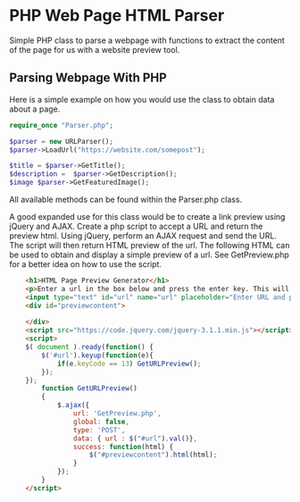 # PHP Web Page HTML Parser
Simple PHP class to parse a webpage with functions to extract the content of the page for us with a website preview tool.

<h2>Parsing Webpage With PHP</h2>
Here is a simple example on how you would use the class to obtain data about a page.

```php
require_once "Parser.php";

$parser = new URLParser();
$parser->LoadUrl("https://website.com/somepost");

$title = $parser->GetTitle();
$description =  $parser->GetDescription();
$image $parser->GetFeaturedImage();
```

All available methods can be found within the Parser.php class.

A good expanded use for this class would be to create a link preview using jQuery and AJAX. Create a php script to accept a URL and return the preview html. Using jQuery, perform an AJAX request and send the URL. The script will then return HTML preview of the url. The following HTML can be used to obtain and display a simple preview of a url. See GetPreview.php for a better idea on how to use the script.

```html
	<h1>HTML Page Preview Generator</h1>
	<p>Enter a url in the box below and press the enter key. This will generate a page preview below</p>
	<input type="text" id="url" name="url" placeholder="Enter URL and press enter">
	<div id="previewcontent">
	
	</div>
	<script src="https://code.jquery.com/jquery-3.1.1.min.js"></script>
	<script>
	$( document ).ready(function() {
		$('#url').keyup(function(e){
			if(e.keyCode == 13) GetURLPreview();			
		});
	});
		function GetURLPreview()
		{
            $.ajax({
				url: 'GetPreview.php',
				global: false,
				type: 'POST',
				data: { url : $("#url").val()},
				success: function(html) {
					$("#previewcontent").html(html);
				}
			});
		}
	</script>
  ```
